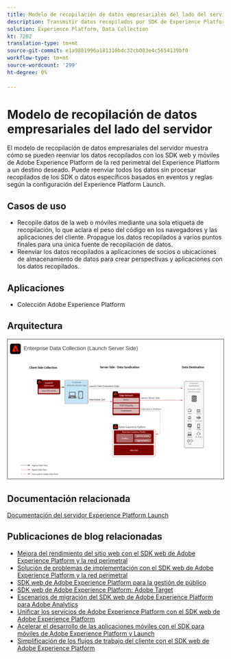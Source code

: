 ```yaml
---
title: Modelo de recopilación de datos empresariales del lado del servidor
description: Transmitir datos recopilados por SDK de Experience Platform a destinos
solution: Experience Platform, Data Collection
kt: 7202
translation-type: tm+mt
source-git-commit: e1a9881996a181310bdc32cb083e4c5654139bf0
workflow-type: tm+mt
source-wordcount: '299'
ht-degree: 0%

---
```



# Modelo de recopilación de datos empresariales del lado del servidor

El modelo de recopilación de datos empresariales del servidor muestra cómo se pueden reenviar los datos recopilados con los SDK web y móviles de Adobe Experience Platform de la red perimetral del Experience Platform a un destino deseado. Puede reenviar todos los datos sin procesar recopilados de los SDK o datos específicos basados en eventos y reglas según la configuración del Experience Platform Launch.

## Casos de uso

* Recopile datos de la web o móviles mediante una sola etiqueta de recopilación, lo que aclara el peso del código en los navegadores y las aplicaciones del cliente. Propague los datos recopilados a varios puntos finales para una única fuente de recopilación de datos.
* Reenviar los datos recopilados a aplicaciones de socios o ubicaciones de almacenamiento de datos para crear perspectivas y aplicaciones con los datos recopilados.

## Aplicaciones

* Colección Adobe Experience Platform

## Arquitectura

<img src="assets/entcollect.svg" alt="Arquitectura de referencia para la recopilación de datos empresariales" style="border:1px solid #4a4a4a" />

## Documentación relacionada

[Documentación del servidor Experience Platform Launch](https://experienceleague.adobe.com/docs/launch/using/server-side-info/server-side-overview.html?lang=en#server-side-info)

## Publicaciones de blog relacionadas

* [Mejora del rendimiento del sitio web con el SDK web de Adobe Experience Platform y la red perimetral](https://medium.com/adobetech/boosting-website-performance-with-adobe-experience-platform-web-sdk-and-edge-network-329fcf70fdf9)
* [Solución de problemas de implementación con el SDK web de Adobe Experience Platform y la red perimetral](https://medium.com/adobetech/solving-implementation-pain-points-with-adobe-experience-platform-web-sdk-and-edge-network-880b635e6819)
* [SDK web de Adobe Experience Platform para la gestión de público](https://medium.com/adobetech/adobe-experience-platform-web-sdk-for-audience-management-751fa6d063bc)
* [SDK web de Adobe Experience Platform: Adobe Target](https://medium.com/adobetech/adobe-experience-platform-web-sdk-adobe-target-9b9f621d271)
* [Escenarios de migración del SDK web de Adobe Experience Platform para Adobe Analytics](https://medium.com/adobetech/adobe-experience-platform-web-sdk-migration-scenarios-for-adobe-analytics-91c255ec82b0)
* [Unificar los servicios de Adobe Experience Platform con el SDK web de Adobe Experience Platform](https://medium.com/adobetech/unify-your-adobe-experience-platform-services-with-adobe-experience-platform-web-sdk-75cf6851a9fc)
* [Acelerar el desarrollo de las aplicaciones móviles con el SDK para móviles de Adobe Experience Platform y Launch](https://medium.com/adobetech/accelerate-your-mobile-application-development-with-adobe-experience-platform-mobile-sdk-and-launch-ed023536d611)
* [Simplificación de los flujos de trabajo del cliente con el SDK web de Adobe Experience Platform](https://medium.com/adobetech/simplifying-customer-workflows-with-adobe-experience-platform-web-sdk-4e54fe134f4a)
